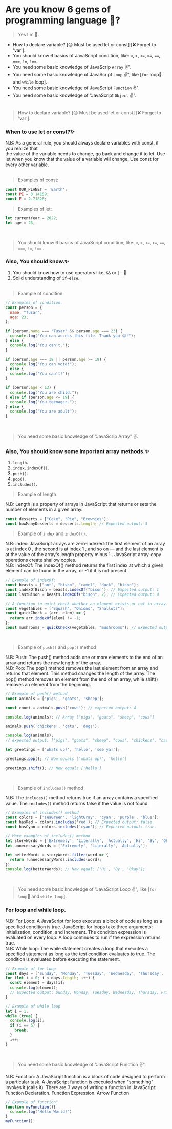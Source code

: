 # Are you know 6 gems of programming language 🤔?

> Yes I'm 🤩.

- How to declare variable? [😍 Must be used let or const] [❌ Forget to 'var'].
- You should know 6 basics of JavaScript condition, like: `<`, `>`, `<=`, `>=`, `==`, `===`, `!=`, `!==`.
- You need some basic knowledge of JavaScrip `Array` ✌".
- You need some basic knowledge of JavaScript `Loop` ✌", like [`for` loop🔸 and `while` loop].
- You need some basic knowledge of JavaScript `Function` ✌".
- You need some basic knowledge of "JavaScript `Object` ✌". <br /> <br /> 

> How to declare variable? [😍 Must be used let or const] [❌ Forget to 'var'].

### When to use let or const?✨

N.B: As a general rule, you should always declare variables with const, if you realize that  
the value of the variable needs to change, go back and change it to let. Use let when you know that the value of a variable will change. Use const for every other variable. <br /><br />

> Examples of const:

```javascript
const OUR_PLANET = 'Earth';
const PI = 3.14159;
const E = 2.71828;
```

> Examples of let:

```javascript
let currentYear = 2022;
let age = 23;
```
<br />

> You should know 6 basics of JavaScript condition, like: `<`, `>`, `<=`, `>=`, `==`, `===`, `!=`, `!==` .

### Also, You should know.✨
1. You should know how to use operators like, `&&` or `||` 🤔
2. Solid understanding of `if-else`. 
<br /><br />

> Example of condition

```javascript
// Examples of condition.
const person = {
  name: "Tusar",
  age: 23,
};

if (person.name === "Tusar" && person.age === 23) {
  console.log("You can access this file. Thank you 😊!");
} else {
  console.log("You can't.");
}

if (person.age === 18 || person.age >= 18) {
  console.log("You can vote!");
} else {
  console.log("You can't!");
}

if (person.age < 13) {
  console.log("You are child.");
} else if (person.age <= 19) {
  console.log("You teenager.");
} else {
  console.log("You are adult");
}
```
<br />

> You need some basic knowledge of "JavaScrip Array" ✌.

### Also, You should know some important array methods.✨

1. `length`.
2. `index`, `indexOf()`.
3. `push()`.
4. `pop()`.
5. `includes()`.  

> Example of length.

N.B: Length is a property of arrays in JavaScript that returns or sets the number of elements in a given array.

```javascript
const desserts = ["Cake", "Pie", "Brownies"];
const howManyDesserts = desserts.length; // Expected output: 3
```

> Example of `index` and `indexOf()`.

N.B: index: JavaScript arrays are zero-indexed: the first element of an array is at index 0 , the second is at index 1 , and so on — and the last element is at the value of the array's length property minus 1 . JavaScript array-copy operations create shallow copies. <br />
N.B: indexOf: The indexOf() method returns the first index at which a given element can be found in the array, or -1 if it is not present.

```javascript
// Example of indexOf:
const beasts = ["ant", "bison", "camel", "duck", "bison"];
const indexOfBison = beasts.indexOf("bison"); // Expected output: 1
const lastBison = beasts.indexOf("bison", 2); // Expected output: 4

// A function to quick check whether an element exists or not in array.
const vegetables = ["Squash", "Onions", "Shallots"];
const quickCheck = (arr, elem) => {
  return arr.indexOf(elem) != -1;
};
const mushrooms = quickCheck(vegetables, "mushrooms"); // Expected output: false;
```
<br />

> Example of `push()` and `pop()` method

N.B: Push: The push() method adds one or more elements to the end of an array and returns the new length of the array. <br />
N.B: Pop: The pop() method removes the last element from an array and returns that element. This method changes the length of the array. The pop() method removes an element from the end of an array, while shift() removes an element from the beginning.

```javascript
// Example of push() method
const animals = ['pigs', 'goats', 'sheep']; 

const count = animals.push('cows'); // expected output: 4

console.log(animals); // Array ["pigs", "goats", "sheep", "cows"]

animals.push('chickens', 'cats', 'dogs');

console.log(animals);
// expected output: ["pigs", "goats", "sheep", "cows", "chickens", "cats", "dogs"]

let greetings = ['whats up?', 'hello', 'see ya!'];

greetings.pop(); // Now equals ['whats up?', 'hello']

greetings.shift(); // Now equals ['hello']
```
<br />

> Example of `includes()` method

N.B: The `includes()` method returns true if an array contains a specified value. The `includes()` method returns false if the value is not found.

```javascript
// Examples of includes() method
const colors = ['seaGreen', 'lightGray', 'cyan', 'purple', 'blue'];
const hasRed = colors.includes('red'); // Expected output: false
const hasCyan = colors.includes('cyan'); // Expected output: true

// More examples of includes() method
let storyWords = ['Extremely', 'Literally', 'Actually', 'Hi', 'By', 'Okay'];
let unnecessaryWords = ['Extremely', 'Literally', 'Actually'];

let betterWords = storyWords.filter(word => {
  return !unnecessaryWords.includes(word);
}) 
console.log(betterWords); // Now equal: ['Hi', 'By', 'Okay'];

```
<br />

> You need some basic knowledge of "JavaScript Loop ✌", like [`for loop`🔸 and `while loop`].

### For loop and while loop.
N.B: For Loop: A JavaScript for loop executes a block of code as long as a specified condition is true. JavaScript for loops take three arguments: initialization, condition, and increment. The condition expression is evaluated on every loop. A loop continues to run if the expression returns true. <br />
N.B: While loop: The while statement creates a loop that executes a specified statement as long as the test condition evaluates to true. The condition is evaluated before executing the statement.

```javascript
// Example of for loop
const days = ['Sunday', 'Monday', 'Tuesday', 'Wednesday', 'Thursday', 'Friday', 'Saturday'];
for (let i = 0; i < days.length; i++) {
  const element = days[i];
  console.log(element);
  // Expected output: Sunday, Monday, Tuesday, Wednesday, Thursday, Friday, Saturday
}

// Example of while loop
let i = 1;
while (true) {
  console.log(i);  
  if (i == 5) {
    break;
  }
  i++; 
}
```

<br />

> You need some basic knowledge of "JavaScript Function ✌".

N.B: Function: A JavaScript function is a block of code designed to perform a particular task. A JavaScript function is executed when "something" invokes it (calls it). There are 3 ways of writing a function in JavaScript: Function Declaration. Function Expression. Arrow Function

```javascript
// Example of function"
function myFunction(){
  console.log("Hello World!")
}
myFunction();
```

